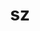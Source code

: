 ---
title: "sz"
layout: cache
categories: [package, develop-2023-05-21]
meta: {"versions": ["1.4.12.3", "2.1.12.2"], "compilers": ["gcc@=11.1.0", "gcc@=12.3.0", "gcc@=7.3.1", "oneapi@=2023.0.0"], "oss": ["amzn2", "ubuntu20.04"], "platforms": ["linux"], "targets": ["aarch64", "neoverse_n1", "neoverse_v1", "ppc64le", "skylake_avx512", "x86_64", "x86_64_v3"], "stacks": ["aws-ahug", "aws-ahug-aarch64", "aws-isc", "aws-isc-aarch64", "aws-pcluster-icelake", "aws-pcluster-neoverse_n1", "aws-pcluster-neoverse_v1", "aws-pcluster-skylake", "data-vis-sdk", "e4s", "e4s-oneapi", "e4s-power", "root"], "num_specs": 17, "num_specs_by_stack": {"root": 17, "aws-ahug-aarch64": 2, "aws-isc-aarch64": 2, "aws-pcluster-neoverse_v1": 1, "aws-pcluster-neoverse_n1": 1, "aws-pcluster-icelake": 1, "aws-pcluster-skylake": 1, "aws-ahug": 1, "aws-isc": 1, "e4s-power": 3, "e4s-oneapi": 2, "data-vis-sdk": 3, "e4s": 4}}
spec_details: [{"hash": "nd33axrgfgynncjsadzze6xgjmctrrv4", "compiler": "gcc@=7.3.1", "versions": ["2.1.12.2"], "os": "amzn2", "platform": "linux", "target": "aarch64", "variants": ["build_system=cmake", "build_type=Release", "~fortran", "generator=make", "~hdf5", "~ipo", "~netcdf", "~pastri", "~python", "~random_access", "+shared", "~stats", "~time_compression"], "stacks": ["root", "aws-ahug-aarch64", "aws-isc-aarch64"], "size": "-", "tarball": "https://binaries.spack.io/releases/develop-2023-05-21/build_cache/linux-amzn2-aarch64/gcc-7.3.1/sz-2.1.12.2/linux-amzn2-aarch64-gcc-7.3.1-sz-2.1.12.2-nd33axrgfgynncjsadzze6xgjmctrrv4.spack"}, {"hash": "lxakpp2k3wzefhz4lb3dkndaozxiccak", "compiler": "gcc@=7.3.1", "versions": ["2.1.12.2"], "os": "amzn2", "platform": "linux", "target": "neoverse_n1", "variants": ["build_system=cmake", "build_type=Release", "~fortran", "generator=make", "~hdf5", "~ipo", "~netcdf", "~pastri", "~python", "~random_access", "+shared", "~stats", "~time_compression"], "stacks": ["root", "aws-ahug-aarch64", "aws-isc-aarch64"], "size": "-", "tarball": "https://binaries.spack.io/releases/develop-2023-05-21/build_cache/linux-amzn2-neoverse_n1/gcc-7.3.1/sz-2.1.12.2/linux-amzn2-neoverse_n1-gcc-7.3.1-sz-2.1.12.2-lxakpp2k3wzefhz4lb3dkndaozxiccak.spack"}, {"hash": "x6pndcxylrjeqwhrejoynglykwgyo5kp", "compiler": "gcc@=12.3.0", "versions": ["2.1.12.2"], "os": "amzn2", "platform": "linux", "target": "neoverse_v1", "variants": ["build_system=cmake", "build_type=Release", "~fortran", "generator=make", "~hdf5", "~ipo", "~netcdf", "~pastri", "~python", "~random_access", "+shared", "~stats", "~time_compression"], "stacks": ["aws-pcluster-neoverse_v1", "root", "aws-pcluster-neoverse_n1"], "size": "-", "tarball": "https://binaries.spack.io/releases/develop-2023-05-21/build_cache/linux-amzn2-neoverse_v1/gcc-12.3.0/sz-2.1.12.2/linux-amzn2-neoverse_v1-gcc-12.3.0-sz-2.1.12.2-x6pndcxylrjeqwhrejoynglykwgyo5kp.spack"}, {"hash": "jmiv4nwb33n2qjw4byi3g34y57mzfh6v", "compiler": "gcc@=12.3.0", "versions": ["2.1.12.2"], "os": "amzn2", "platform": "linux", "target": "skylake_avx512", "variants": ["build_system=cmake", "build_type=Release", "~fortran", "generator=make", "~hdf5", "~ipo", "~netcdf", "~pastri", "~python", "~random_access", "+shared", "~stats", "~time_compression"], "stacks": ["aws-pcluster-icelake", "root", "aws-pcluster-skylake"], "size": "-", "tarball": "https://binaries.spack.io/releases/develop-2023-05-21/build_cache/linux-amzn2-skylake_avx512/gcc-12.3.0/sz-2.1.12.2/linux-amzn2-skylake_avx512-gcc-12.3.0-sz-2.1.12.2-jmiv4nwb33n2qjw4byi3g34y57mzfh6v.spack"}, {"hash": "74fhu6knfjnbgcogqnmbyaxyjeut3jzo", "compiler": "gcc@=7.3.1", "versions": ["2.1.12.2"], "os": "amzn2", "platform": "linux", "target": "x86_64_v3", "variants": ["build_system=cmake", "build_type=Release", "~fortran", "generator=make", "~hdf5", "~ipo", "~netcdf", "~pastri", "~python", "~random_access", "+shared", "~stats", "~time_compression"], "stacks": ["aws-ahug", "root", "aws-isc"], "size": "-", "tarball": "https://binaries.spack.io/releases/develop-2023-05-21/build_cache/linux-amzn2-x86_64_v3/gcc-7.3.1/sz-2.1.12.2/linux-amzn2-x86_64_v3-gcc-7.3.1-sz-2.1.12.2-74fhu6knfjnbgcogqnmbyaxyjeut3jzo.spack"}, {"hash": "bhbsfenxts77hgacpmflbxfcqrkoah7z", "compiler": "gcc@=11.1.0", "versions": ["1.4.12.3"], "os": "ubuntu20.04", "platform": "linux", "target": "ppc64le", "variants": ["build_system=autotools", "~fortran", "~hdf5", "~netcdf", "~pastri", "~python", "~random_access", "+shared", "~stats", "~time_compression"], "stacks": ["e4s-power", "root"], "size": "-", "tarball": "https://binaries.spack.io/releases/develop-2023-05-21/build_cache/linux-ubuntu20.04-ppc64le/gcc-11.1.0/sz-1.4.12.3/linux-ubuntu20.04-ppc64le-gcc-11.1.0-sz-1.4.12.3-bhbsfenxts77hgacpmflbxfcqrkoah7z.spack"}, {"hash": "o7zqdef75zvcgvivpbsrvgm7dw7jilbj", "compiler": "gcc@=11.1.0", "versions": ["2.1.12.2"], "os": "ubuntu20.04", "platform": "linux", "target": "ppc64le", "variants": ["build_system=cmake", "build_type=Release", "~fortran", "generator=make", "~hdf5", "~ipo", "~netcdf", "~pastri", "~python", "~random_access", "+shared", "~stats", "~time_compression"], "stacks": ["e4s-power", "root"], "size": "-", "tarball": "https://binaries.spack.io/releases/develop-2023-05-21/build_cache/linux-ubuntu20.04-ppc64le/gcc-11.1.0/sz-2.1.12.2/linux-ubuntu20.04-ppc64le-gcc-11.1.0-sz-2.1.12.2-o7zqdef75zvcgvivpbsrvgm7dw7jilbj.spack"}, {"hash": "wrjugsnlpdylqcbx4otm564bigi5gu7m", "compiler": "gcc@=11.1.0", "versions": ["2.1.12.2"], "os": "ubuntu20.04", "platform": "linux", "target": "ppc64le", "variants": ["build_system=cmake", "build_type=Release", "+fortran", "generator=make", "+hdf5", "~ipo", "~netcdf", "~pastri", "~python", "+random_access", "+shared", "~stats", "~time_compression"], "stacks": ["e4s-power", "root"], "size": "-", "tarball": "https://binaries.spack.io/releases/develop-2023-05-21/build_cache/linux-ubuntu20.04-ppc64le/gcc-11.1.0/sz-2.1.12.2/linux-ubuntu20.04-ppc64le-gcc-11.1.0-sz-2.1.12.2-wrjugsnlpdylqcbx4otm564bigi5gu7m.spack"}, {"hash": "fjuayla4ddw2pcowrhzefwq7hp4ryztc", "compiler": "oneapi@=2023.0.0", "versions": ["2.1.12.2"], "os": "ubuntu20.04", "platform": "linux", "target": "x86_64", "variants": ["build_system=cmake", "build_type=Release", "~fortran", "generator=make", "~hdf5", "~ipo", "~netcdf", "~pastri", "~python", "~random_access", "+shared", "~stats", "~time_compression"], "stacks": ["e4s-oneapi", "root"], "size": "-", "tarball": "https://binaries.spack.io/releases/develop-2023-05-21/build_cache/linux-ubuntu20.04-x86_64/oneapi-2023.0.0/sz-2.1.12.2/linux-ubuntu20.04-x86_64-oneapi-2023.0.0-sz-2.1.12.2-fjuayla4ddw2pcowrhzefwq7hp4ryztc.spack"}, {"hash": "zl4jca2vqn6egn2oqyxar6irejxl5ysj", "compiler": "oneapi@=2023.0.0", "versions": ["1.4.12.3"], "os": "ubuntu20.04", "platform": "linux", "target": "x86_64", "variants": ["build_system=autotools", "~fortran", "~hdf5", "~netcdf", "~pastri", "~python", "~random_access", "+shared", "~stats", "~time_compression"], "stacks": ["e4s-oneapi", "root"], "size": "-", "tarball": "https://binaries.spack.io/releases/develop-2023-05-21/build_cache/linux-ubuntu20.04-x86_64/oneapi-2023.0.0/sz-1.4.12.3/linux-ubuntu20.04-x86_64-oneapi-2023.0.0-sz-1.4.12.3-zl4jca2vqn6egn2oqyxar6irejxl5ysj.spack"}, {"hash": "b2tlqagthqkwqcrebcmq5i2ofwgcscgr", "compiler": "gcc@=11.1.0", "versions": ["2.1.12.2"], "os": "ubuntu20.04", "platform": "linux", "target": "x86_64_v3", "variants": ["build_system=cmake", "build_type=Release", "+fortran", "generator=make", "+hdf5", "~ipo", "~netcdf", "~pastri", "~python", "+random_access", "+shared", "~stats", "~time_compression"], "stacks": ["root", "data-vis-sdk"], "size": "-", "tarball": "https://binaries.spack.io/releases/develop-2023-05-21/build_cache/linux-ubuntu20.04-x86_64_v3/gcc-11.1.0/sz-2.1.12.2/linux-ubuntu20.04-x86_64_v3-gcc-11.1.0-sz-2.1.12.2-b2tlqagthqkwqcrebcmq5i2ofwgcscgr.spack"}, {"hash": "bo7z4owbc3hyveoqlf6yqkfbaw5twcdy", "compiler": "gcc@=11.1.0", "versions": ["2.1.12.2"], "os": "ubuntu20.04", "platform": "linux", "target": "x86_64_v3", "variants": ["build_system=cmake", "build_type=Release", "~fortran", "generator=make", "~hdf5", "~ipo", "~netcdf", "~pastri", "~python", "~random_access", "+shared", "~stats", "~time_compression"], "stacks": ["root", "e4s"], "size": "-", "tarball": "https://binaries.spack.io/releases/develop-2023-05-21/build_cache/linux-ubuntu20.04-x86_64_v3/gcc-11.1.0/sz-2.1.12.2/linux-ubuntu20.04-x86_64_v3-gcc-11.1.0-sz-2.1.12.2-bo7z4owbc3hyveoqlf6yqkfbaw5twcdy.spack"}, {"hash": "iya74gymfht4elt37a4ykveqjgg7agt2", "compiler": "gcc@=11.1.0", "versions": ["2.1.12.2"], "os": "ubuntu20.04", "platform": "linux", "target": "x86_64_v3", "variants": ["build_system=cmake", "build_type=Release", "+fortran", "generator=make", "+hdf5", "~ipo", "~netcdf", "~pastri", "~python", "+random_access", "+shared", "~stats", "~time_compression"], "stacks": ["root", "e4s"], "size": "-", "tarball": "https://binaries.spack.io/releases/develop-2023-05-21/build_cache/linux-ubuntu20.04-x86_64_v3/gcc-11.1.0/sz-2.1.12.2/linux-ubuntu20.04-x86_64_v3-gcc-11.1.0-sz-2.1.12.2-iya74gymfht4elt37a4ykveqjgg7agt2.spack"}, {"hash": "6zj6bcdt4fttamjknutahnrubr7tsvwz", "compiler": "gcc@=11.1.0", "versions": ["1.4.12.3"], "os": "ubuntu20.04", "platform": "linux", "target": "x86_64_v3", "variants": ["build_system=autotools", "~fortran", "~hdf5", "~netcdf", "~pastri", "~python", "~random_access", "+shared", "~stats", "~time_compression"], "stacks": ["root", "e4s"], "size": "-", "tarball": "https://binaries.spack.io/releases/develop-2023-05-21/build_cache/linux-ubuntu20.04-x86_64_v3/gcc-11.1.0/sz-1.4.12.3/linux-ubuntu20.04-x86_64_v3-gcc-11.1.0-sz-1.4.12.3-6zj6bcdt4fttamjknutahnrubr7tsvwz.spack"}, {"hash": "foxyhs5aclrpogrsijp7rrnxm6likmhj", "compiler": "gcc@=11.1.0", "versions": ["2.1.12.2"], "os": "ubuntu20.04", "platform": "linux", "target": "x86_64_v3", "variants": ["build_system=cmake", "build_type=Release", "+fortran", "generator=make", "+hdf5", "~ipo", "~netcdf", "~pastri", "~python", "+random_access", "+shared", "~stats", "~time_compression"], "stacks": ["root", "data-vis-sdk"], "size": "-", "tarball": "https://binaries.spack.io/releases/develop-2023-05-21/build_cache/linux-ubuntu20.04-x86_64_v3/gcc-11.1.0/sz-2.1.12.2/linux-ubuntu20.04-x86_64_v3-gcc-11.1.0-sz-2.1.12.2-foxyhs5aclrpogrsijp7rrnxm6likmhj.spack"}, {"hash": "gai3yllxzqtsi7e46drxe6ym25dqimuw", "compiler": "gcc@=11.1.0", "versions": ["2.1.12.2"], "os": "ubuntu20.04", "platform": "linux", "target": "x86_64_v3", "variants": ["build_system=cmake", "build_type=Release", "+fortran", "generator=make", "+hdf5", "~ipo", "~netcdf", "~pastri", "~python", "+random_access", "+shared", "~stats", "~time_compression"], "stacks": ["root", "data-vis-sdk"], "size": "-", "tarball": "https://binaries.spack.io/releases/develop-2023-05-21/build_cache/linux-ubuntu20.04-x86_64_v3/gcc-11.1.0/sz-2.1.12.2/linux-ubuntu20.04-x86_64_v3-gcc-11.1.0-sz-2.1.12.2-gai3yllxzqtsi7e46drxe6ym25dqimuw.spack"}, {"hash": "r2vux5e5uu2hnkw6y2bju35pm626lsfa", "compiler": "gcc@=11.1.0", "versions": ["2.1.12.2"], "os": "ubuntu20.04", "platform": "linux", "target": "x86_64_v3", "variants": ["build_system=cmake", "build_type=Release", "+fortran", "generator=make", "+hdf5", "~ipo", "~netcdf", "~pastri", "~python", "+random_access", "+shared", "~stats", "~time_compression"], "stacks": ["root", "e4s"], "size": "-", "tarball": "https://binaries.spack.io/releases/develop-2023-05-21/build_cache/linux-ubuntu20.04-x86_64_v3/gcc-11.1.0/sz-2.1.12.2/linux-ubuntu20.04-x86_64_v3-gcc-11.1.0-sz-2.1.12.2-r2vux5e5uu2hnkw6y2bju35pm626lsfa.spack"}]
---